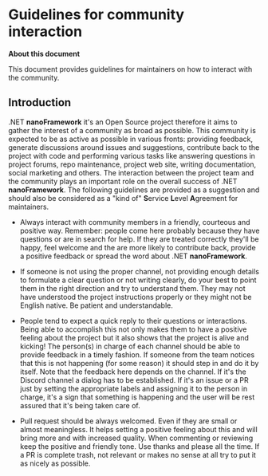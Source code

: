 # Guidelines for community interaction

**About this document**

This document provides guidelines for maintainers on how to interact with the community.

## Introduction

.NET **nanoFramework** it's an Open Source project therefore it aims to gather the interest of a community as broad as possible. This community is expected to be as active as possible in various fronts: providing feedback, generate discussions around issues and suggestions, contribute back to the project with code and performing various tasks like answering questions in project forums, repo maintenance, project web site, writing documentation, social marketing and others.
The interaction between the project team and the community plays an important role on the overall success of .NET **nanoFramework**. The following guidelines are provided as a suggestion and should also be considered as a "kind of" **S**ervice **L**evel **A**greement for maintainers.

* Always interact with community members in a friendly, courteous and positive way. Remember: people come here probably because they have questions or are in search for help. If they are treated correctly they'll be happy, feel welcome and the are more likely to contribute back, provide a positive feedback or spread the word about .NET **nanoFramework**.

* If someone is not using the proper channel, not providing enough details to formulate a clear question or not writing clearly, do your best to point them in the right direction and try to understand them. They may not have understood the project instructions properly or they might not be English native. Be patient and understandable.

* People tend to expect a quick reply to their questions or interactions. Being able to accomplish this not only makes them to have a positive feeling about the project but it also shows that the project is alive and kicking! The person(s) in charge of each channel should be able to provide feedback in a timely fashion. If someone from the team notices that this is not happening (for some reason) it should step in and do it by itself. Note that the feedback here depends on the channel. If it's the Discord channel a dialog has to be established. If it's an issue or a PR just by setting the appropriate labels and assigning it to the person in charge, it's a sign that something is happening and the user will be rest assured that it's being taken care of.

* Pull request should be always welcomed. Even if they are small or almost meaningless. It helps setting a positive feeling about this and will bring more and with increased quality. When commenting or reviewing keep the positive and friendly tone. Use thanks and please all the time. If a PR is complete trash, not relevant or makes no sense at all try to put it as nicely as possible.  
